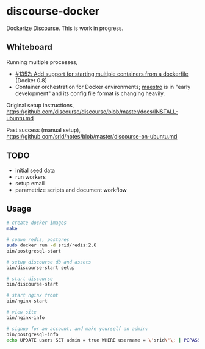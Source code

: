 discourse-docker
================

Dockerize [Discourse](http://discourse.org/). This is work in
progress.

Whiteboard
----------

Running multiple processes,

* [#1352: Add support for starting multiple containers from a
  dockerfile](https://github.com/dotcloud/docker/issues/1352) (Docker
  0.8)
* Container orchestration for Docker environments;
  [maestro](https://github.com/toscanini/maestro) is in "early
  development" and its config file format is changing heavily.

Original setup instructions,
https://github.com/discourse/discourse/blob/master/docs/INSTALL-ubuntu.md

Past success (manual setup),
https://github.com/srid/notes/blob/master/discourse-on-ubuntu.md

TODO
----

* initial seed data
* run workers
* setup email
* parametrize scripts and document workflow

Usage
-----

```bash
# create docker images
make

# spawn redis, postgres
sudo docker run -d srid/redis:2.6
bin/postgresql-start

# setup discourse db and assets
bin/discourse-start setup

# start discourse
bin/discourse-start 

# start nginx front
bin/nginx-start

# view site
bin/nginx-info

# signup for an account, and make yourself an admin:
bin/postgresql-info
echo UPDATE users SET admin = true WHERE username = \'srid\'\; | PGPASSWORD=postgres psql -p 5432 -U root -h 172.17.0.12 -d postgres
```